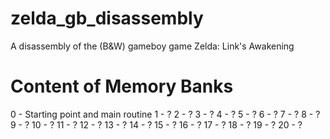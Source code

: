 # zelda_gb_disassembly
A disassembly of the (B&amp;W) gameboy game Zelda: Link's Awakening

# Content of Memory Banks
0  - Starting point and main routine
1  - ?
2  - ?
3  - ?
4  - ?
5  - ?
6  - ?
7  - ?
8  - ?
9  - ?
10 - ?
11 - ?
12 - ?
13 - ?
14 - ?
15 - ?
16 - ?
17 - ?
18 - ?
19 - ?
20 - ?
